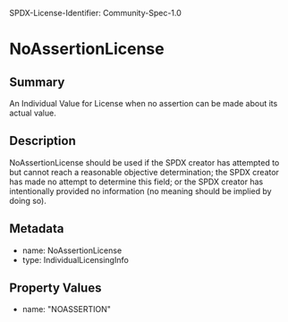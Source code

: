 SPDX-License-Identifier: Community-Spec-1.0

# NoAssertionLicense

## Summary
An Individual Value for License when no assertion can be made about its actual value.


## Description

NoAssertionLicense should be used if the SPDX creator has attempted to but cannot reach a reasonable objective determination;
the SPDX creator has made no attempt to determine this field; or
the SPDX creator has intentionally provided no information (no meaning should be implied by doing so).

## Metadata

- name: NoAssertionLicense
- type: IndividualLicensingInfo

## Property Values

- name: "NOASSERTION"

